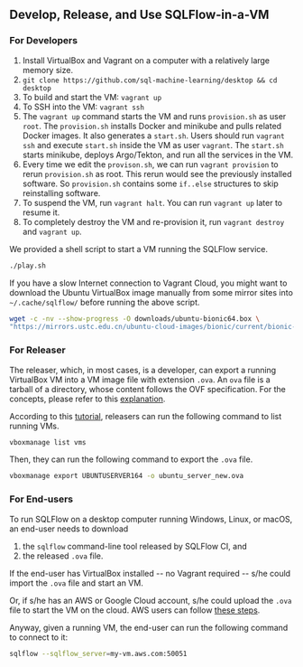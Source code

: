 ## Develop, Release, and Use SQLFlow-in-a-VM

### For Developers

1. Install VirtualBox and Vagrant on a computer with a relatively large memory size.
1. `git clone https://github.com/sql-machine-learning/desktop && cd desktop`
1. To build and start the VM: `vagrant up`
1. To SSH into the VM: `vagrant ssh`
1. The `vagrant up` command starts the VM and runs `provision.sh` as user `root`.  The `provision.sh` installs Docker and minikube and pulls related Docker images.  It also generates a `start.sh`.  Users should run `vagrant ssh` and execute `start.sh` inside the VM as user `vagrant`.  The `start.sh` starts minikube, deploys Argo/Tekton, and run all the services in the VM.
1. Every time we edit the `provison.sh`, we can run `vagrant provision` to rerun `provision.sh` as root.  This rerun would see the previously installed software.  So `provision.sh` contains some `if..else` structures to skip reinstalling software.
1. To suspend the VM, run `vagrant halt`.  You can run `vagrant up` later to resume it.
1. To completely destroy the VM and re-provision it, run `vagrant destroy` and `vagrant up`.

We provided a shell script to start a VM running the SQLFlow service.

```bash
./play.sh
```

If you have a slow Internet connection to Vagrant Cloud, you might want to
download the Ubuntu VirtualBox image manually from some mirror sites into
`~/.cache/sqlflow/` before running the above script.

```bash
wget -c -nv --show-progress -O downloads/ubuntu-bionic64.box \
"https://mirrors.ustc.edu.cn/ubuntu-cloud-images/bionic/current/bionic-server-cloudimg-amd64-vagrant.box"
```

### For Releaser

The releaser, which, in most cases, is a developer, can export a running VirtualBox VM into a VM image file with extension `.ova`.  An `ova` file is a tarball of a directory, whose content follows the OVF specification.  For the concepts, please refer to this [explanation](https://damiankarlson.com/2010/11/01/ovas-and-ovfs-what-are-they-and-whats-the-difference/).

According to this [tutorial](https://www.techrepublic.com/article/how-to-import-and-export-virtualbox-appliances-from-the-command-line/), releasers can run the following command to list running VMs.

```bash
vboxmanage list vms
```

Then, they can run the following command to export the `.ova` file.

```bash
vboxmanage export UBUNTUSERVER164 -o ubuntu_server_new.ova
```

### For End-users

To run SQLFlow on a desktop computer running Windows, Linux, or macOS, an end-user needs to download

1. the `sqlflow` command-line tool released by SQLFlow CI, and
1. the released `.ova` file.

If the end-user has VirtualBox installed -- no Vagrant required -- s/he could import the `.ova` file and start an VM.

Or, if s/he has an AWS or Google Cloud account, s/he could upload the `.ova` file to start the VM on the cloud.  AWS users can follow [these steps](https://aws.amazon.com/ec2/vm-import/).

Anyway, given a running VM, the end-user can run the following command to connect to it:

```bash
sqlflow --sqlflow_server=my-vm.aws.com:50051
```
